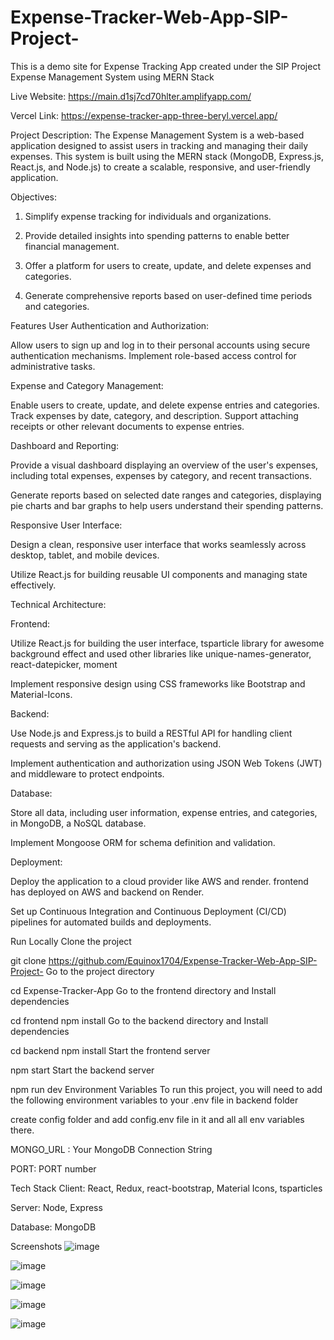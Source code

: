 # Expense-Tracker-Web-App-SIP-Project-
This is a demo site for Expense Tracking App created under the SIP Project
Expense Management System using MERN Stack

Live Website: https://main.d1sj7cd70hlter.amplifyapp.com/

Vercel Link: https://expense-tracker-app-three-beryl.vercel.app/

Project Description:
The Expense Management System is a web-based application designed to assist users in tracking and managing their daily expenses. This system is built using the MERN stack (MongoDB, Express.js, React.js, and Node.js) to create a scalable, responsive, and user-friendly application.

Objectives:
1. Simplify expense tracking for individuals and organizations.

2. Provide detailed insights into spending patterns to enable better financial management.

3. Offer a platform for users to create, update, and delete expenses and categories.

4. Generate comprehensive reports based on user-defined time periods and categories.

Features
User Authentication and Authorization:

Allow users to sign up and log in to their personal accounts using secure authentication mechanisms. Implement role-based access control for administrative tasks.

Expense and Category Management:

Enable users to create, update, and delete expense entries and categories. Track expenses by date, category, and description. Support attaching receipts or other relevant documents to expense entries.

Dashboard and Reporting:

Provide a visual dashboard displaying an overview of the user's expenses, including total expenses, expenses by category, and recent transactions.

Generate reports based on selected date ranges and categories, displaying pie charts and bar graphs to help users understand their spending patterns.

Responsive User Interface:

Design a clean, responsive user interface that works seamlessly across desktop, tablet, and mobile devices.

Utilize React.js for building reusable UI components and managing state effectively.


Technical Architecture:

Frontend:

Utilize React.js for building the user interface, tsparticle library for awesome background effect and used other libraries like unique-names-generator, react-datepicker, moment

Implement responsive design using CSS frameworks like Bootstrap and Material-Icons.

Backend:

Use Node.js and Express.js to build a RESTful API for handling client requests and serving as the application's backend.

Implement authentication and authorization using JSON Web Tokens (JWT) and middleware to protect endpoints.

Database:

Store all data, including user information, expense entries, and categories, in MongoDB, a NoSQL database.

Implement Mongoose ORM for schema definition and validation.

Deployment:

Deploy the application to a cloud provider like AWS and render. frontend has deployed on AWS and backend on Render.

Set up Continuous Integration and Continuous Deployment (CI/CD) pipelines for automated builds and deployments.

Run Locally
Clone the project

  git clone https://github.com/Equinox1704/Expense-Tracker-Web-App-SIP-Project-
Go to the project directory

  cd Expense-Tracker-App
Go to the frontend directory and Install dependencies

  cd frontend
  npm install
Go to the backend directory and Install dependencies

  cd backend
  npm install
Start the frontend server

  npm start
Start the backend server

  npm run dev
Environment Variables
To run this project, you will need to add the following environment variables to your .env file in backend folder

create config folder and add config.env file in it and all all env variables there.

MONGO_URL : Your MongoDB Connection String

PORT: PORT number

Tech Stack
Client: React, Redux, react-bootstrap, Material Icons, tsparticles

Server: Node, Express

Database: MongoDB

Screenshots
![image](https://github.com/Equinox1704/Expense-Tracker-Web-App-SIP-Project-/assets/94465426/e42461ce-4121-49ee-9cad-fa5573321a59)


![image](https://github.com/Equinox1704/Expense-Tracker-Web-App-SIP-Project-/assets/94465426/e664d4cc-f589-4500-933b-005006de906e)


![image](https://github.com/Equinox1704/Expense-Tracker-Web-App-SIP-Project-/assets/94465426/bfa620f3-20ec-4fa9-9978-ee6aa40c818a)


![image](https://github.com/Equinox1704/Expense-Tracker-Web-App-SIP-Project-/assets/94465426/62f4711c-d045-4660-937b-d416b78f0bad)


![image](https://github.com/Equinox1704/Expense-Tracker-Web-App-SIP-Project-/assets/94465426/bd078793-33ae-4945-95e4-7ae102aaed89)
